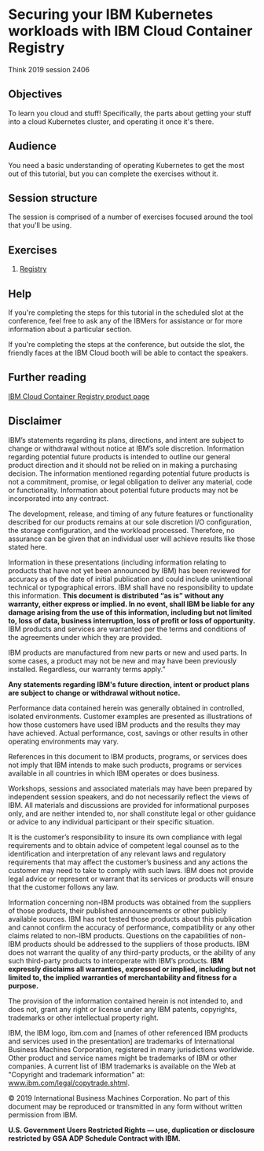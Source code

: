 # Securing your IBM Kubernetes workloads with IBM Cloud Container Registry

Think 2019 session 2406

## Objectives

To learn you cloud and stuff! Specifically, the parts about getting your stuff into a cloud Kubernetes cluster, and operating it once it's there.

## Audience

You need a basic understanding of operating Kubernetes to get the most out of this tutorial, but you can complete the exercises without it.

## Session structure

The session is comprised of a number of exercises focused around the tool that you'll be using.

## Exercises

1. [Registry](exercise_1_registry.html)

## Help

If you're completing the steps for this tutorial in the scheduled slot at the conference, feel free to ask any of the IBMers for assistance or for more information about a particular section.

If you're completing the steps at the conference, but outside the slot, the friendly faces at the IBM Cloud booth will be able to contact the speakers.

## Further reading

[IBM Cloud Container Registry product page](https://icr.io)

## Disclaimer

IBM’s statements regarding its plans, directions, and intent are subject to change or withdrawal without notice at IBM’s sole discretion. Information regarding potential future products is intended to outline our general product direction and it should not be relied on in making a purchasing decision.
The information mentioned regarding potential future products is not a commitment, promise, or legal obligation to deliver any material, code or functionality. Information about potential future products may not be incorporated into any contract.

The development, release, and timing of any future features or functionality described for our products remains at our sole discretion I/O configuration, the storage configuration, and the workload processed. Therefore, no assurance can be given that an individual user will achieve results like those stated here.

Information in these presentations (including information relating to products that have not yet been announced by IBM) has been reviewed for accuracy as of the date of initial publication and could include unintentional technical or typographical errors. IBM shall have no responsibility to update this information. **This document is distributed “as is” without any warranty, either express or implied. In no event, shall IBM be liable for any damage arising from the use of this information, including but not limited to, loss of data, business interruption, loss of profit or loss of opportunity.** IBM products and services are warranted per the terms and conditions of the agreements under which they are provided.

IBM products are manufactured from new parts or new and used parts. In some cases, a product may not be new and may have been previously installed. Regardless, our warranty terms apply.”

**Any statements regarding IBM's future direction, intent or product plans are subject to change or withdrawal without notice.**

Performance data contained herein was generally obtained in controlled, isolated environments.  Customer examples are presented as illustrations of how those customers have used IBM products and the results they may have achieved. Actual performance, cost, savings or other results in other operating environments may vary.

References in this document to IBM products, programs, or services does not imply that IBM intends to make such products, programs or services available in all countries in which IBM operates or does business.

Workshops, sessions and associated materials may have been prepared by independent session speakers, and do not necessarily reflect the views of IBM. All materials and discussions are provided for informational purposes only, and are neither intended to, nor shall constitute legal or other guidance or advice to any individual participant or their specific situation.

It is the customer’s responsibility to insure its own compliance with legal requirements and to obtain advice of competent legal counsel as to the identification and interpretation of any relevant laws and regulatory requirements that may affect the customer’s business and any actions the customer may need to take to comply with such laws. IBM does not provide legal advice or represent or warrant that its services or products will ensure that the customer follows any law.

Information concerning non-IBM products was obtained from the suppliers of those products, their published announcements or other publicly available sources. IBM has not tested those products about this publication and cannot confirm the accuracy of performance, compatibility or any other claims related to non-IBM products. Questions on the capabilities of non-IBM products should be addressed to the suppliers of those products. IBM does not warrant the quality of any third-party products, or the ability of any such third-party products to interoperate with IBM’s products. **IBM expressly disclaims all warranties, expressed or implied, including but not limited to, the implied warranties of merchantability and fitness for a purpose.**

The provision of the information contained herein is not intended to, and does not, grant any right or license under any IBM patents, copyrights, trademarks or other intellectual property right.

IBM, the IBM logo, ibm.com and [names of other referenced IBM products and services used in the presentation] are trademarks of International Business Machines Corporation, registered in many jurisdictions worldwide. Other product and service names might be trademarks of IBM or other companies. A current list of IBM trademarks is available on the Web at "Copyright and trademark information" at: www.ibm.com/legal/copytrade.shtml.

© 2019 International Business Machines Corporation.  No part of this document may be reproduced or transmitted in any form without written permission from IBM.

**U.S. Government Users Restricted Rights — use, duplication or disclosure restricted by GSA ADP Schedule Contract with IBM.**

